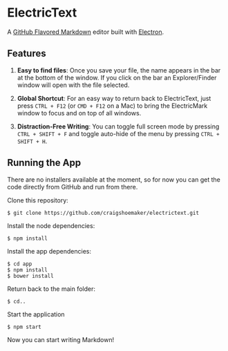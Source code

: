# ElectricText

A [GitHub Flavored Markdown](https://help.github.com/articles/github-flavored-markdown/) editor built with [Electron](electron.atom.io).

## Features
1. **Easy to find files**: Once you save your file, the name appears in the bar at the bottom of the window. If you click on the bar an Explorer/Finder window will open with the file selected.

2. **Global Shortcut**: For an easy way to return back to ElectricText, just press `CTRL + F12` (or `CMD + F12` on a Mac) to bring the ElectricMark window to focus and on top of all windows. 

3. **Distraction-Free Writing**: You can toggle full screen mode by pressing `CTRL + SHIFT + F` and toggle auto-hide of the menu by pressing `CTRL + SHIFT + H`.

## Running the App
There are no installers available at the moment, so for now you can get the code directly from GitHub and run from there. 

Clone this repository:

    $ git clone https://github.com/craigshoemaker/electrictext.git
    
Install the node dependencies:

    $ npm install
   
Install the app dependencies:

    $ cd app
    $ npm install
    $ bower install
    
Return back to the main folder:

    $ cd..
    
Start the application
    
    $ npm start
    
Now you can start writing Markdown!